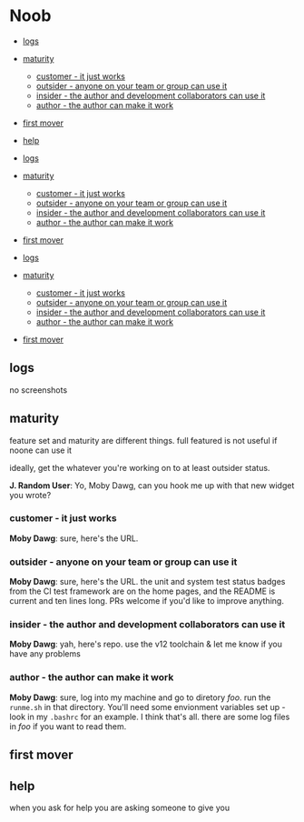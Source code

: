 # Noob

<!-- markdownlint-disable -->
<!--ts-->

   * [logs](README.md#logs)
   * [maturity](README.md#maturity)
      * [customer - it just works](README.md#customer---it-just-works)
      * [outsider - anyone on your team or group can use it](README.md#outsider---anyone-on-your-team-or-group-can-use-it)
      * [insider - the author and development collaborators can use it](README.md#insider---the-author-and-development-collaborators-can-use-it)
      * [author - the author can make it work](README.md#author---the-author-can-make-it-work)
   * [first mover](README.md#first-mover)
   * [help](README.md#help)

   * [logs](debugging/README.md#logs)
   * [maturity](debugging/README.md#maturity)
      * [customer - it just works](debugging/README.md#customer---it-just-works)
      * [outsider - anyone on your team or group can use it](debugging/README.md#outsider---anyone-on-your-team-or-group-can-use-it)
      * [insider - the author and development collaborators can use it](debugging/README.md#insider---the-author-and-development-collaborators-can-use-it)
      * [author - the author can make it work](debugging/README.md#author---the-author-can-make-it-work)
   * [first mover](debugging/README.md#first-mover)

   * [logs](maturity/README.md#logs)
   * [maturity](maturity/README.md#maturity)
      * [customer - it just works](maturity/README.md#customer---it-just-works)
      * [outsider - anyone on your team or group can use it](maturity/README.md#outsider---anyone-on-your-team-or-group-can-use-it)
      * [insider - the author and development collaborators can use it](maturity/README.md#insider---the-author-and-development-collaborators-can-use-it)
      * [author - the author can make it work](maturity/README.md#author---the-author-can-make-it-work)
   * [first mover](maturity/README.md#first-mover)

<!-- Created by https://github.com/ekalinin/github-markdown-toc -->
<!--te-->
<!-- markdownlint-enable  -->

## logs

no screenshots

## maturity

feature set and maturity are different things.  full featured is not useful if
noone can use it

ideally, get the whatever you're working on to at least outsider status.

**J. Random User**: Yo, Moby Dawg, can you hook me up with that new widget you wrote?

### customer - it just works

**Moby Dawg**: sure, here's the URL.

### outsider - anyone on your team or group can use it

**Moby Dawg**: sure, here's the URL. the unit and system test status badges
from the CI test framework are on the home pages, and the README is current
and ten lines long.  PRs welcome if you'd like to improve anything.

### insider - the author and development collaborators can use it

**Moby Dawg**: yah, here's repo.  use the v12 toolchain & let me know
if you have any problems

### author - the author can make it work

**Moby Dawg**: sure, log into my machine and go to diretory _foo_.  run the
`runme.sh` in that directory.
You'll need some envionment variables
set up - look in my `.bashrc` for an example.  I
think that's all.  there are some log files in _foo_ if you want to read them.


## first mover


## help

when you ask for help you are asking someone to give you 
